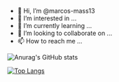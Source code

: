 - 👋 Hi, I’m @marcos-mass13
- 👀 I’m interested in ...
- 🌱 I’m currently learning ...
- 💞️ I’m looking to collaborate on ...
- 📫 How to reach me ...

<!---
marcos-mass13/marcos-mass13 is a ✨ special ✨ repository because its `README.md` (this file) appears on your GitHub profile.
You can click the Preview link to take a look at your changes.
--->


![Anurag's GitHub stats](https://github-readme-stats.vercel.app/api?username=marcos-mass13&show_icons=true&theme=radical)

[![Top Langs](https://github-readme-stats.vercel.app/api/top-langs/?username=marcos-mass13&layout=compact)](https://github.com/anuraghazra/github-readme-stats)